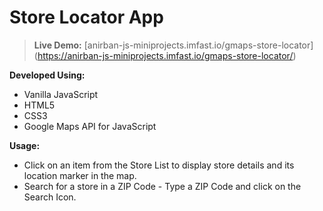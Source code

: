 # Store Locator App

>__Live Demo:__ [anirban-js-miniprojects.imfast.io/gmaps-store-locator] (https://anirban-js-miniprojects.imfast.io/gmaps-store-locator/)

__Developed Using:__

* Vanilla JavaScript
* HTML5
* CSS3
* Google Maps API for JavaScript

__Usage:__

* Click on an item from the Store List to display store details and its location marker in the map.
* Search for a store in a ZIP Code - Type a ZIP Code and click on the Search Icon.
